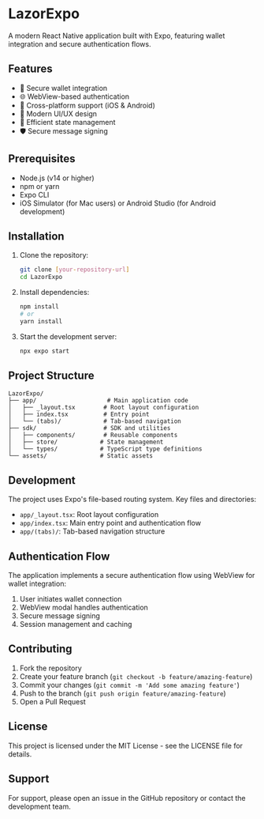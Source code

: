 # LazorExpo

A modern React Native application built with Expo, featuring wallet integration and secure authentication flows.

## Features

- 🔐 Secure wallet integration
- 🌐 WebView-based authentication
- 📱 Cross-platform support (iOS & Android)
- 🎯 Modern UI/UX design
- 🔄 Efficient state management
- 🛡️ Secure message signing

## Prerequisites

- Node.js (v14 or higher)
- npm or yarn
- Expo CLI
- iOS Simulator (for Mac users) or Android Studio (for Android development)

## Installation

1. Clone the repository:
   ```bash
   git clone [your-repository-url]
   cd LazorExpo
   ```

2. Install dependencies:
   ```bash
   npm install
   # or
   yarn install
   ```

3. Start the development server:
   ```bash
   npx expo start
   ```

## Project Structure

```
LazorExpo/
├── app/                    # Main application code
│   ├── _layout.tsx        # Root layout configuration
│   ├── index.tsx          # Entry point
│   └── (tabs)/            # Tab-based navigation
├── sdk/                   # SDK and utilities
│   ├── components/        # Reusable components
│   ├── store/            # State management
│   └── types/            # TypeScript type definitions
└── assets/               # Static assets
```

## Development

The project uses Expo's file-based routing system. Key files and directories:

- `app/_layout.tsx`: Root layout configuration
- `app/index.tsx`: Main entry point and authentication flow
- `app/(tabs)/`: Tab-based navigation structure

## Authentication Flow

The application implements a secure authentication flow using WebView for wallet integration:

1. User initiates wallet connection
2. WebView modal handles authentication
3. Secure message signing
4. Session management and caching

## Contributing

1. Fork the repository
2. Create your feature branch (`git checkout -b feature/amazing-feature`)
3. Commit your changes (`git commit -m 'Add some amazing feature'`)
4. Push to the branch (`git push origin feature/amazing-feature`)
5. Open a Pull Request

## License

This project is licensed under the MIT License - see the LICENSE file for details.

## Support

For support, please open an issue in the GitHub repository or contact the development team.
